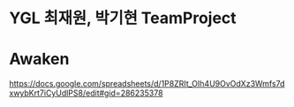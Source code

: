 # YGL 최재원, 박기현 TeamProject
# Awaken
https://docs.google.com/spreadsheets/d/1P8ZRIt_OIh4U9OvOdXz3Wmfs7dxwybKrt7iCyUdlPS8/edit#gid=286235378
